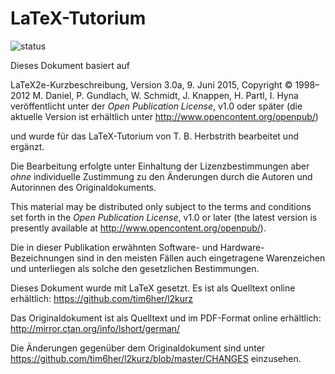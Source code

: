 # LaTeX-Tutorium
![status](https://travis-ci.org/tim6her/l2kurz.svg?branch=master)

Dieses Dokument basiert auf

LaTeX2e-Kurzbeschreibung, Version 3.0a, 9. Juni 2015, 
Copyright © 1998–2012 M. Daniel,
P. Gundlach, W. Schmidt, J. Knappen, H. Partl, I. Hyna veröffentlicht
unter der *Open Publication License*, v1.0 oder später (die aktuelle
Version ist erhältlich unter <http://www.opencontent.org/openpub/>)

und wurde für das LaTeX-Tutorium von T. B. Herbstrith bearbeitet und
ergänzt.

Die Bearbeitung erfolgte unter Einhaltung der Lizenzbestimmungen aber
*ohne* individuelle Zustimmung zu den Änderungen durch die Autoren und
Autorinnen des Originaldokuments.

<span> This material may be distributed only subject to the terms and
conditions set forth in the *Open Publication License*, v1.0 or later
(the latest version is presently available at
<http://www.opencontent.org/openpub/>).</span>

Die in dieser Publikation erwähnten Software- und
Hardware-Bezeichnungen sind in den meisten Fällen auch eingetragene
Warenzeichen und unterliegen als solche den gesetzlichen Bestimmungen.

Dieses Dokument wurde mit LaTeX gesetzt. Es ist als Quelltext online
erhältlich:
<https://github.com/tim6her/l2kurz>

Das Originaldokument ist als Quelltext und im PDF-Format online
erhältlich:
<http://mirror.ctan.org/info/lshort/german/>

Die Änderungen gegenüber dem Originaldokument sind unter
<https://github.com/tim6her/l2kurz/blob/master/CHANGES> einzusehen.
